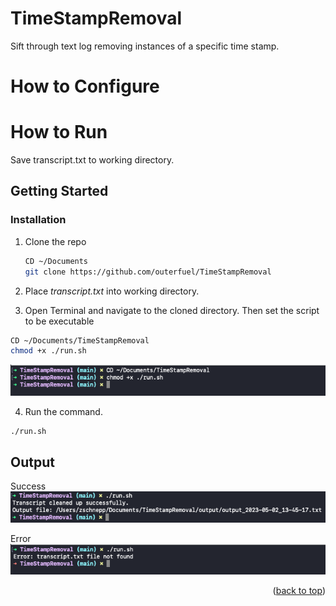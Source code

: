 # TimeStampRemoval
Sift through text log removing instances of a specific time stamp.

# How to Configure


# How to Run
Save transcript.txt to working directory.


<!-- GETTING STARTED -->
## Getting Started


### Installation

1. Clone the repo
   ```sh
   CD ~/Documents
   git clone https://github.com/outerfuel/TimeStampRemoval
   ```
2. Place _transcript.txt_ into working directory.

3. Open Terminal and navigate to the cloned directory. Then set the script to be executable
  ```sh
  CD ~/Documents/TimeStampRemoval
  chmod +x ./run.sh
  ```
  <img src="images/chmod.png">

4. Run the command.
  ```sh
  ./run.sh
  ```
  
## Output
Success
  <img src="images/output.png">
 
Error
  <img src="images/error.png">

<p align="right">(<a href="#readme-top">back to top</a>)</p>
